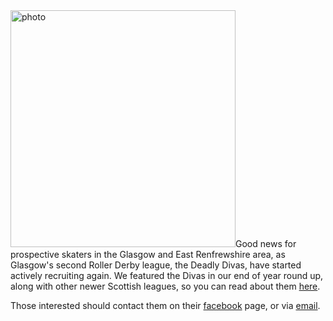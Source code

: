 <html><body><a href="http://scottishrollerderbyblog.com/2013/03/photo.jpg"><img class="aligncenter size-full wp-image-2367" alt="photo" src="http://scottishrollerderbyblog.com/2013/03/photo.jpg" width="360" height="379"></a>Good news for prospective skaters in the Glasgow and East Renfrewshire area, as Glasgow's second Roller Derby league, the Deadly Divas, have started actively recruiting again. We featured the Divas in our end of year round up, along with other newer Scottish leagues, so you can read about them <a href="http://scottishrollerderbyblog.com/2012/12/31/scotlands-newest-leagues-a-year-in-derby/">here</a>.

Those interested should contact them on their <a href="http://www.facebook.com/deadlydivasrollerderby">facebook</a> page, or via <a href="mailto:DeadlyDivasRD@gmail.com">email</a>.</body></html>
